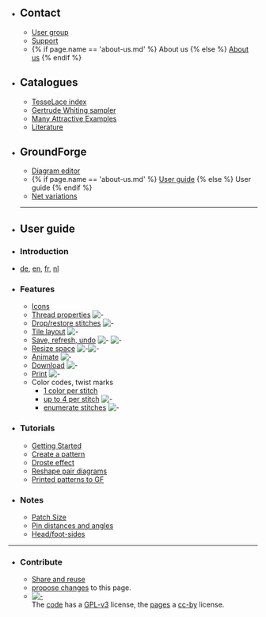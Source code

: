 * <h2> Contact </h2>

  * <a href="https://groups.io/g/GroundForge" target="_blank">User group</a>
  * <a href="https://groundforge.wordpress.com" target="_blank">Support</a>
  * {% if page.name == 'about-us.md' %} About us {% else %} [About us](/GroundForge-help/about-us) {% endif %}

* <h2> Catalogues </h2>

  * [TesseLace index](/tesselace-to-gf)
  * [Gertrude Whiting sampler](/gw-lace-to-gf)
  * [Many Attractive Examples](/MAE-gf/)
  * [Literature](/MAE-gf/docs/literature)

* <h2> GroundForge </h2>

  * [Diagram editor](/GroundForge/tiles)
  * {% if page.name == 'about-us.md' %} [User guide](/GroundForge/) {% else %} User guide {% endif %}
  * [Net variations](/GroundForge/nets)

  * * *

* <h2> User guide </h2>

* <h3> Introduction </h3>
* [de](https://github.com/d-bl/GroundForge/blob/oidfa-article/docs/help/DE.md), [en](/GroundForge/), [fr](http://gibritte.over-blog.com/2020/05/jouer-groundforge.html), [nl](https://github.com/d-bl/GroundForge/blob/oidfa-article/docs/help/NL.md)

* <h3> Features </h3>

  * [Icons](/GroundForge-help/Icons)
  * [Thread properties](/GroundForge-help/Thread-Properties) ![-](/GroundForge-help/images/toggle-thread.png)
  * [Drop/restore stitches](/GroundForge-help/Replace) ![-](/GroundForge-help/images/toggle-stitch.png)
  * [Tile layout](/GroundForge-help/Change-tiles) ![-](/GroundForge-help/images/brick-menu-icon.png)
  * [Save, refresh, undo](/GroundForge-help/Undo) ![-](/GroundForge/images/link.png) ![-](/GroundForge/images/wand.png)
  * [Resize space](/GroundForge-help/Icons) ![-](/GroundForge/images/size-inc.jpg)![-](/GroundForge/images/size-dec.jpg)
  * [Animate](/GroundForge-help/Icons) ![-](/GroundForge/images/animate.png)
  * [Download](/GroundForge-help/Download) ![-](/GroundForge/images/download.jpg)
  * [Print](/GroundForge-help/Icons) ![-](/GroundForge/images/print.jpg)
  * Color codes, twist marks
      * [1 color per stitch](/GroundForge-help/Color-Code)
      * [up to 4 per stitch](/GroundForge-help/color-rules) ![-](/GroundForge/images/to-color-rules.png)
      * [enumerate stitches](/GroundForge-help/Icons) ![-](/GroundForge/images/swatches.png)

* <h3> Tutorials </h3>

  * [Getting Started](/GroundForge-help/index)
  * [Create a pattern](/GroundForge-help/Advanced)
  * [Droste effect](/GroundForge-help/Droste-effect)
  * [Reshape pair diagrams](/GroundForge-help/Reshape-Patterns)
  * [Printed patterns to GF](/GroundForge-help/Reversed-engineering-of-patterns)

* <h3> Notes </h3>

  * [Patch Size](/GroundForge-help/Patch-Size)
  * [Pin distances and angles](/GroundForge-help/Pin-distances-and-angles)
  * [Head/foot-sides](/GroundForge-help/footsides)

* * *

* <h3> Contribute </h3>

  * [Share and reuse](/GroundForge-help/Reuse)
  * [propose changes]({{%20site.github.repository_url%20}}/edit/master/docs/{{%20page.path%20}} "typo's, grammar, whatever") to this page.
  * [![-](/GroundForge/assets/images/CC_some_rights_reserved.png)](https://github.com/d-bl/GroundForge/#licenses)  
    The [code](https://github.com/d-bl/GroundForge/tree/master/src) has a [GPL-v3](https://github.com/d-bl/GroundForge#licenses) license, the [pages](https://github.com/d-bl/GroundForge/tree/master/docs) a [cc-by](http://creativecommons.org/licenses/by/4.0/) license.
